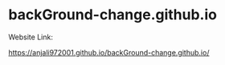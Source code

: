 # backGround-change.github.io


Website Link:




https://anjali972001.github.io/backGround-change.github.io/
